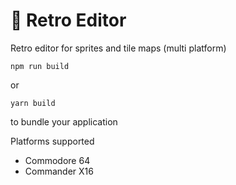 # 🚀 Retro Editor

Retro editor for sprites and tile maps (multi platform)

```
npm run build
```

or

```
yarn build
```

to bundle your application

Platforms supported
- Commodore 64
- Commander X16